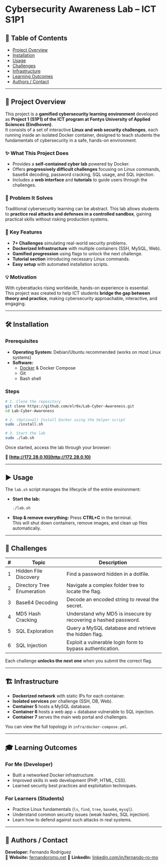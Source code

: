 # Cybersecurity Awareness Lab – ICT S1P1

## 📑 Table of Contents
- [Project Overview](#-project-overview)
- [Installation](#-installation)
- [Usage](#-usage)
- [Challenges](#-challenges)
- [Infrastructure](#-infrastructure)
- [Learning Outcomes](#-learning-outcomes)
- [Authors / Contact](#-authors--contact)

---
## 📌 Project Overview
This project is a **gamified cybersecurity learning environment** developed as **Project 1 (S1P1) of the ICT program at Fontys University of Applied Sciences (Eindhoven)**.  
It consists of a set of interactive **Linux and web security challenges**, each running inside an isolated Docker container, designed to teach students the fundamentals of cybersecurity in a safe, hands-on environment.

### ✨ What This Project Does
- Provides a **self-contained cyber lab** powered by Docker.
- Offers **progressively difficult challenges** focusing on Linux commands, base64 decoding, password cracking, SQL usage, and SQL injection.
- Includes a **web interface** and **tutorials** to guide users through the challenges.

### 🎯 Problem It Solves
Traditional cybersecurity learning can be abstract. This lab allows students to **practice real attacks and defenses in a controlled sandbox**, gaining practical skills without risking production systems.

### 🚀 Key Features
- **7+ Challenges** simulating real-world security problems.
- **Dockerized Infrastructure** with multiple containers (SSH, MySQL, Web).
- **Gamified progression** using flags to unlock the next challenge.
- **Tutorial section** introducing necessary Linux commands.
- **Easy setup** with automated installation scripts.

### 💡 Motivation
With cyberattacks rising worldwide, hands-on experience is essential.  
This project was created to help ICT students **bridge the gap between theory and practice**, making cybersecurity approachable, interactive, and engaging.


---

## 🛠 Installation

### Prerequisites
- **Operating System:** Debian/Ubuntu recommended (works on most Linux systems)
- **Software:**
  - [Docker](https://docs.docker.com/get-docker/) & Docker Compose
  - Git
  - Bash shell
### Steps
```bash
# 1. Clone the repository
git clone https://github.com/elr0x/Lab-Cyber-Awareness.git
cd Lab-Cyber-Awareness

# 2. (Optional) Install Docker using the helper script
sudo ./install.sh

# 3. Start the lab
sudo ./lab.sh
```

Once started, access the lab through your browser:

**🔗 [http://172.28.0.10](http://172.28.0.10)**

---

## ▶️ Usage
The `lab.sh` script manages the lifecycle of the entire environment:
- **Start the lab:**  
  ```bash
  ./lab.sh
  ```
- **Stop & remove everything:** Press **CTRL+C** in the terminal.  
  This will shut down containers, remove images, and clean up files automatically.

---

## 🧩 Challenges
| #   | Topic                      | Description                                                     |
| --- | -------------------------- | --------------------------------------------------------------- |
| 1   | Hidden File Discovery      | Find a password hidden in a dotfile.                            |
| 2   | Directory Tree Enumeration | Navigate a complex folder tree to locate the flag.              |
| 3   | Base64 Decoding            | Decode an encoded string to reveal the secret.                  |
| 4   | MD5 Hash Cracking          | Understand why MD5 is insecure by recovering a hashed password. |
| 5   | SQL Exploration            | Query a MySQL database and retrieve the hidden flag.            |
| 6   | SQL Injection              | Exploit a vulnerable login form to bypass authentication.       |
Each challenge **unlocks the next one** when you submit the correct flag.

---

## 🏗 Infrastructure
- **Dockerized network** with static IPs for each container.
- **Isolated services** per challenge (SSH, DB, Web).
- **Container 5** hosts a MySQL database.
- **Container 6** hosts a web app + database vulnerable to SQL injection.
- **Container 7** serves the main web portal and challenges.

You can view the full topology in `infra/docker-compose.yml`.

---

## 🎓 Learning Outcomes
### For Me (Developer)
- Built a networked Docker infrastructure.
- Improved skills in web development (PHP, HTML, CSS).
- Learned security best practices and exploitation techniques.

### For Learners (Students)
- Practice Linux fundamentals (`ls`, `find`, `tree`, `base64`, `mysql`).
- Understand common security issues (weak hashes, SQL injection).
- Learn how to defend against such attacks in real systems.

---

## 👤 Authors / Contact
**Developer:** Fernando Rodríguez  
📧 **Website:** [fernandoromo.net](https://fernandoromo.net) 
🔗 **LinkedIn:** [linkedin.com/in/fernando-ro-mo](https://linkedin.com/in/fernando-ro-mo)
